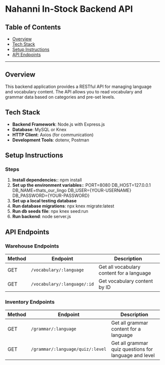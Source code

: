 # Nahanni In-Stock Backend API

## Table of Contents

- [Overview](#overview)
- [Tech Stack](#tech-stack)
- [Setup Instructions](#setup-instructions)
- [API Endpoints](#api-endpoints)

---

## Overview

This backend application provides a RESTful API for managing language and vocabulary content. The API allows you to read vocabulary and grammar data based on categories and pre-set levels.

## Tech Stack

- **Backend Framework**: Node.js with Express.js
- **Database**: MySQL or Knex
- **HTTP Client**: Axios (for communication)
- **Development Tools**: dotenv, Postman

## Setup Instructions

### Steps

1. **Install dependencies:**:
   npm install
2. **Set up the environment variables:**:
   PORT=8080
   DB_HOST=127.0.0.1
   DB_NAME=thats_our_lingo
   DB_USER={YOUR-USERNAME}
   DB_PASSWORD={YOUR-PASSWORD}
3. **Set up a local testing database**
4. **Run database migrations**:
   npx knex migrate:latest
5. **Run db seeds file**:
   npx knex seed:run
6. **Run backend**:
   node server.js

## API Endpoints

### Warehouse Endpoints

| Method | Endpoint                          | Description            |
| ------ | --------------------------------- | ---------------------- |
| GET    | `/vocabulary/:language`           | Get all vocabulary content for a language    |
| GET    | `/vocabulary/:language/:id`       | Get vocabulary content by ID    |


### Inventory Endpoints

| Method | Endpoint                         | Description                 |
| ------ | ----------------------           | --------------------------- |
| GET    | `/grammar/:language`             | Get all grammar content for a language     |
| GET    | `/grammar/:language/quiz/:level` | Get all grammar quiz questions for language and level    |
